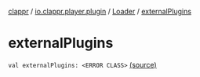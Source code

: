 [clappr](../../index.md) / [io.clappr.player.plugin](../index.md) / [Loader](index.md) / [externalPlugins](.)

# externalPlugins

`val externalPlugins: <ERROR CLASS>` [(source)](https://github.com/clappr/clappr-android/tree/dev/clappr/src/main/kotlin/io/clappr/player/plugin/Loader.kt#L61)